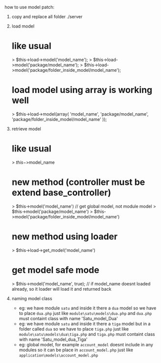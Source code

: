 how to use model patch:

1. copy and replace all folder ./server

2. load model
	# like usual
	\> $this->load->model('model_name');
	\> $this->load->model('package/model_name');
	\> $this->load->model('package/folder_inside_model/model_name');
	
	# load model using array is working well
	\> $this->load->model(array(
			'model_name',
			'package/model_name',
			'package/folder_inside_model/model_name'
		));

3. retrieve model
	# like usual
	\> $this->$model_name

	# new method (controller must be extend base_controller)
	\> $this->model('model_name') // get global model, not module model
	\> $this->model('package/model_name')
	\> $this->model('package/folder_inside_model/model_name')

	# new method using loader
	\> $this->load->get_model('model_name')

	# get model safe mode
	\> $this->model('model_name', true);
		// if model_name doesnt loaded already, so it loader will load it and returned back

4. naming model class
	- eg: 
		we have module `satu` and inside it there a `dua` model
		so we have to place `dua.php` just like `module\satu\models\dua.php`
		and `dua.php` must containt class with name 'Satu_model_Dua'
	- eg:
		we have module `satu` and inside it there a `tiga` model but in a folder called `dua`
		so we have to place `tiga.php` just like `module\satu\models\dua\tiga.php`
		and `tiga.php` must containt class with name 'Satu_model_dua_Tiga'
	- eg:
		global model, for example `account_model` doesnt include in any modules
		so it can be place in `account_model.php` just like `application\models\account_model.php`